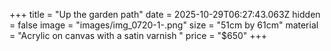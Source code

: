 +++
title = "Up the garden path"
date = 2025-10-29T06:27:43.063Z
hidden = false
image = "images/img_0720-1-.png"
size = "51cm by 61cm"
material = "Acrylic on canvas with a satin varnish "
price = "$650"
+++

